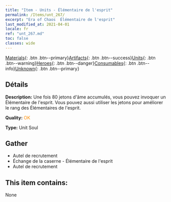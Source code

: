 ```yaml
---
title: "Item - Units - Élémentaire de l'esprit"
permalink: /Items/unt_267/
excerpt: "Era of Chaos  Élémentaire de l'esprit"
last_modified_at: 2021-04-01
locale: fr
ref: "unt_267.md"
toc: false
classes: wide
---
```

 [Materials](/fr/Items/){: .btn .btn--primary}[Artifacts](/fr/Items/Artifacts/){: .btn .btn--success}[Units](/fr/Items/Units/){: .btn .btn--warning}[Heroes](/fr/Items/Heroes/){: .btn .btn--danger}[Consumables](/fr/Items/Consumables/){: .btn .btn--info}[Unknown](/fr/Items/Unknown/){: .btn .btn--primary}

## Détails
 **Description:** Une fois 80 jetons d'âme accumulés, vous pouvez invoquer un Élémentaire de l'esprit. Vous pouvez aussi utiliser les jetons pour améliorer le rang des Élémentaires de l'esprit.

 **Quality:** <span style="color: #FF8C00">OK</span>

 **Type:** Unit Soul

## Gather

*    Autel de recrutement 
*    Échange de la caserne - Élémentaire de l'esprit 
*    Autel de recrutement 

## This item contains:

  None

